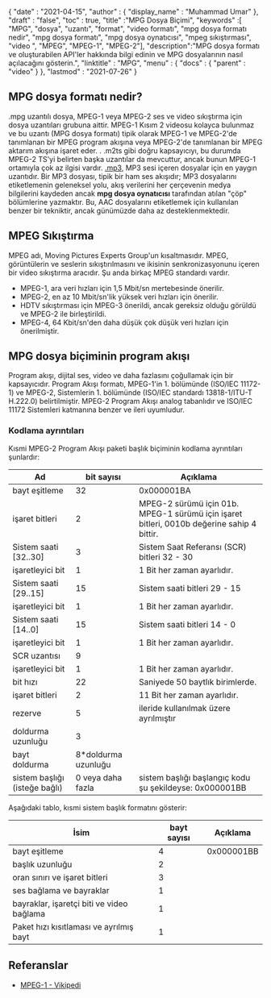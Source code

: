 {
  "date" : "2021-04-15",
  "author" : {
    "display_name" : "Muhammad Umar"
},
  "draft" : "false",
  "toc" : true,
  "title" :"MPG Dosya Biçimi",
  "keywords" :[ "MPG", "dosya", "uzantı", "format", "video formatı", "mpg dosya formatı nedir", "mpg dosya formatı", "mpg dosya oynatıcısı", "mpeg sıkıştırması", "video ", "MPEG", "MPEG-1", "MPEG-2"],
  "description":"MPG dosya formatı ve oluşturabilen API'ler hakkında bilgi edinin ve MPG dosyalarının nasıl açılacağını gösterin.",
  "linktitle" : "MPG",
  "menu" : {
    "docs" : {
      "parent" : "video"
}
},
  "lastmod" : "2021-07-26"
}

## MPG dosya formatı nedir? ##

.mpg uzantılı dosya, MPEG-1 veya MPEG-2 ses ve video sıkıştırma için dosya uzantıları grubuna aittir. MPEG-1 Kısım 2 videosu kolayca bulunmaz ve bu uzantı (MPG dosya formatı) tipik olarak MPEG-1 ve MPEG-2'de tanımlanan bir MPEG program akışına veya MPEG-2'de tanımlanan bir MPEG aktarım akışına işaret eder. . .m2ts gibi doğru kapsayıcıyı, bu durumda MPEG-2 TS'yi belirten başka uzantılar da mevcuttur, ancak bunun MPEG-1 ortamıyla çok az ilgisi vardır. [.mp3](/audio/mp3/), MP3 sesi içeren dosyalar için en yaygın uzantıdır. Bir MP3 dosyası, tipik bir ham ses akışıdır; MP3 dosyalarını etiketlemenin geleneksel yolu, akış verilerini her çerçevenin medya bilgilerini kaydeden ancak **mpg dosya oynatıcısı** tarafından atılan "çöp" bölümlerine yazmaktır. Bu, AAC dosyalarını etiketlemek için kullanılan benzer bir tekniktir, ancak günümüzde daha az desteklenmektedir.

## MPEG Sıkıştırma ##

MPEG adı, Moving Pictures Experts Group'un kısaltmasıdır. MPEG, görüntülerin ve seslerin sıkıştırılmasını ve ikisinin senkronizasyonunu içeren bir video sıkıştırma aracıdır.
Şu anda birkaç MPEG standardı vardır.

- MPEG-1, ara veri hızları için 1,5 Mbit/sn mertebesinde önerilir.
- MPEG-2, en az 10 Mbit/sn'lik yüksek veri hızları için önerilir.
- HDTV sıkıştırması için MPEG-3 önerildi, ancak gereksiz olduğu görüldü ve MPEG-2 ile birleştirildi.
- MPEG-4, 64 Kbit/sn'den daha düşük çok düşük veri hızları için önerilmiştir.


## MPG dosya biçiminin program akışı ##

Program akışı, dijital ses, video ve daha fazlasını çoğullamak için bir kapsayıcıdır. Program Akışı formatı, MPEG-1'in 1. bölümünde (ISO/IEC 11172-1) ve MPEG-2, Sistemlerin 1. bölümünde (ISO/IEC standardı 13818-1/ITU-T H.222.0) belirtilmiştir. MPEG-2 Program Akışı analog tabanlıdır ve ISO/IEC 11172 Sistemleri katmanına benzer ve ileri uyumludur.

### Kodlama ayrıntıları ###

Kısmi MPEG-2 Program Akışı paketi başlık biçiminin kodlama ayrıntıları şunlardır:

| Ad | bit sayısı | Açıklama |
---|---|---|
| bayt eşitleme | 32 | 0x000001BA |
| işaret bitleri | 2 | MPEG-2 sürümü için 01b. MPEG-1 sürümü için işaret bitleri, 0010b değerine sahip 4 bittir. |
| Sistem saati [32..30] | 3 | Sistem Saat Referansı (SCR) bitleri 32 - 30 |
| işaretleyici bit | 1 | 1 Bit her zaman ayarlıdır. |
| Sistem saati [29..15] | 15 | Sistem saati bitleri 29 - 15 |
| işaretleyici bit | 1 | 1 Bit her zaman ayarlıdır. |
| Sistem saati [14..0] | 15 | Sistem saati bitleri 14 - 0 |
| işaretleyici bit | 1 | 1 Bit her zaman ayarlıdır. |
| SCR uzantısı | 9 | |
| işaretleyici bit | 1 | 1 Bit her zaman ayarlıdır. |
| bit hızı | 22 | Saniyede 50 baytlık birimlerde. |
| işaret bitleri | 2 | 11 Bit her zaman ayarlıdır. |
| rezerve | 5 | ileride kullanılmak üzere ayrılmıştır |
| doldurma uzunluğu | 3 | |
| bayt doldurma | 8*doldurma uzunluğu | |
| sistem başlığı (isteğe bağlı) | 0 veya daha fazla | sistem başlığı başlangıç kodu şu şekildeyse: 0x000001BB |

Aşağıdaki tablo, kısmi sistem başlık formatını gösterir:

| İsim | bayt sayısı | Açıklama |
---|---|---|
| bayt eşitleme | 4 | 0x000001BB |
| başlık uzunluğu | 2 | |
| oran sınırı ve işaret bitleri | 3 | |
| ses bağlama ve bayraklar | 1 | |
| bayraklar, işaretçi biti ve video bağlama | 1 | |
| Paket hızı kısıtlaması ve ayrılmış bayt | 1 | |


## Referanslar ##

- [MPEG-1 - Vikipedi](https://en.wikipedia.org/wiki/MPEG-1)



